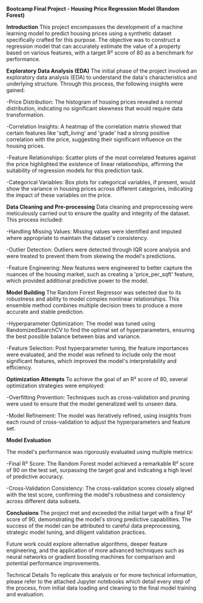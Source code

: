 **Bootcamp Final Project - Housing Price Regression Model (Random Forest)**

**Introduction**
This project encompasses the development of a machine learning model to predict housing prices using a synthetic dataset specifically crafted for this purpose. The objective was to construct a regression model that can accurately estimate the value of a property based on various features, with a target R² score of 80 as a benchmark for performance.

**Exploratory Data Analysis (EDA)**
The initial phase of the project involved an exploratory data analysis (EDA) to understand the data's characteristics and underlying structure. Through this process, the following insights were gained:

-Price Distribution: The histogram of housing prices revealed a normal distribution, indicating no significant skewness that would require data transformation.

-Correlation Insights: A heatmap of the correlation matrix showed that certain features like 'sqft_living' and 'grade' had a strong positive correlation with the price, suggesting their significant influence on the housing prices.

-Feature Relationships: Scatter plots of the most correlated features against the price highlighted the existence of linear relationships, affirming the suitability of regression models for this prediction task.

-Categorical Variables: Box plots for categorical variables, if present, would show the variance in housing prices across different categories, indicating the impact of these variables on the price.

**Data Cleaning and Pre-processing**
Data cleaning and preprocessing were meticulously carried out to ensure the quality and integrity of the dataset. This process included:

-Handling Missing Values: Missing values were identified and imputed where appropriate to maintain the dataset's consistency.

-Outlier Detection: Outliers were detected through IQR score analysis and were treated to prevent them from skewing the model's predictions.

-Feature Engineering: New features were engineered to better capture the nuances of the housing market, such as creating a 'price_per_sqft' feature, which provided additional predictive power to the model.

**Model Building**
The Random Forest Regressor was selected due to its robustness and ability to model complex nonlinear relationships. This ensemble method combines multiple decision trees to produce a more accurate and stable prediction.

-Hyperparameter Optimization: The model was tuned using RandomizedSearchCV to find the optimal set of hyperparameters, ensuring the best possible balance between bias and variance.

-Feature Selection: Post hyperparameter tuning, the feature importances were evaluated, and the model was refined to include only the most significant features, which improved the model's interpretability and efficiency.

**Optimization Attempts**
To achieve the goal of an R² score of 80, several optimization strategies were employed:

-Overfitting Prevention: Techniques such as cross-validation and pruning were used to ensure that the model generalized well to unseen data.

-Model Refinement: The model was iteratively refined, using insights from each round of cross-validation to adjust the hyperparameters and feature set.

**Model Evaluation**

The model's performance was rigorously evaluated using multiple metrics:

-Final R² Score: The Random Forest model achieved a remarkable R² score of 90 on the test set, surpassing the target goal and indicating a high level of predictive accuracy.

-Cross-Validation Consistency: The cross-validation scores closely aligned with the test score, confirming the model's robustness and consistency across different data subsets.

**Conclusions**
The project met and exceeded the initial target with a final R² score of 90, demonstrating the model's strong predictive capabilities. The success of the model can be attributed to careful data preprocessing, strategic model tuning, and diligent validation practices.

Future work could explore alternative algorithms, deeper feature engineering, and the application of more advanced techniques such as neural networks or gradient boosting machines for comparison and potential performance improvements.

Technical Details
To replicate this analysis or for more technical information, please refer to the attached Jupyter notebooks which detail every step of the process, from initial data loading and cleaning to the final model training and evaluation.

